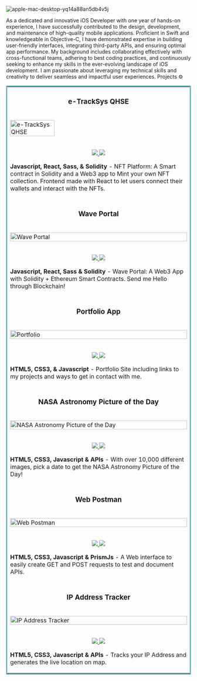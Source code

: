 ![apple-mac-desktop-yq14a88an5db4v5j](https://github.com/user-attachments/assets/dcc04d67-565b-4387-8ecb-b675ba8ff5d5)



As a dedicated and innovative iOS Developer with one year of hands-on experience, I have successfully contributed to the design, development, and maintenance of high-quality mobile applications. Proficient in Swift and knowledgeable in Objective-C, I have demonstrated expertise in building user-friendly interfaces, integrating third-party APIs, and ensuring optimal app performance. My background includes collaborating effectively with cross-functional teams, adhering to best coding practices, and continuously seeking to enhance my skills in the ever-evolving landscape of iOS development. I am passionate about leveraging my technical skills and creativity to deliver seamless and impactful user experiences.
Projects ⚙️
<table bordercolor="#66b2b2">
  <tr>
    <td width="50%" valign="top">
      <h3 align="center">e-TrackSys QHSE</h3>
        <br />
        <a target="_blank" href="http://nftportalbyrahul.netlify.app">
            <img src="https://github.com/user-attachments/assets/1453f595-2346-485f-a049-587d122858de" width="50%" alt="e-TrackSys QHSE"/>
        </a>
        <br />
        <p align="center">
          <br>
          <a href="https://github.com/rahulkarda/NFT-Portal" target="_blank">
            <img src="https://img.shields.io/static/v1?label=|&message=REPO&color=f&style=plastic&logo=github&logo-color=white"/>
          </a>  
          <a href="http://nftportalbyrahul.netlify.app" target="_blank">
            <img src="https://img.shields.io/static/v1?label=|&message=WEBSITE&color=cdf998&style=plastic&logo=wordpress&logo-color=white"/>
          </a>
        </p>
        <p><strong>Javascript, React, Sass, & Solidity</strong> - NFT Platform: A Smart contract in Solidity and a Web3 app to Mint your own NFT collection. Frontend made with React to let users connect their wallets and interact with the NFTs.</p>
    </td>
  </tr>
  <tr>
    <td width="50%" valign="top">
      <h3 align="center">Wave Portal</h3>
        <br />
        <a target="_blank" href="https://codepen.io/ShawnBasquiat/full/bGVWpYw">
            <img src="images/waveportal.jpg" width="100%" alt="Wave Portal"/>
        </a>
        <br />
        <p align="center">
          <br>
          <a href="https://github.com/rahulkarda/Wave-Portal" target="_blank">
            <img src="https://img.shields.io/static/v1?label=|&message=REPO&color=f&style=plastic&logo=github&logo-color=white"/>
          </a> 
          <a href="https://waveatrahul.netlify.app/" target="_blank">
            <img src="https://img.shields.io/static/v1?label=|&message=WEBSITE&color=cdf998&style=plastic&logo=wordpress&logo-color=white"/>
          </a>
        </p>
        <p><strong>Javascript, React, Sass & Solidity</strong> - Wave Portal: A Web3 App with Solidity + Ethereum Smart Contracts. Send me Hello through Blockchain!</p>
    </td>
  </tr>
  <tr>
    <td width="50%" valign="top">
      <h3 align="center">Portfolio App</h3>
      <br />
      <a target="_blank" href="https://rahulkarda.netlify.app">
        <img src="images/portfolio.jpg" width="100%" alt="Portfolio"/>
      </a>
      <br />
      <p align="center">
        <br>
        <a href="https://github.com/rahulkarda/Portfolio" target="_blank">
          <img src="https://img.shields.io/static/v1?label=|&message=REPO&color=f&style=plastic&logo=github&logo-color=white"/>
        </a>
        <a href="http://rahulkarda.netlify.app" target="_blank">
          <img src="https://img.shields.io/static/v1?label=|&message=WEBSITE&color=cdf998&style=plastic&logo=wordpress&logo-color=white"/>
        </a>
      </p>
      <p><strong>HTML5, CSS3, & Javascript</strong> - Portfolio Site including links to my projects and ways to get in contact with me.</p>
    </td>
  </tr>
  <tr>
    <td width="50%" valign="top">
      <h3 align="center">NASA Astronomy Picture of the Day</h3>
        <br />
        <a target="_blank" href="https://github.com/rahulkarda/NASA-APOD">
          <img src="images/nasaapod.jpg" width="100%" alt="NASA Astronomy Picture of the Day"/>
        </a>
        <br />
        <p align="center">
          <br>
          <a href="https://github.com/rahulkarda/NASA-APOD" target="_blank">
            <img src="https://img.shields.io/static/v1?label=|&message=REPO&color=f&style=plastic&logo=github&logo-color=white"/>
          </a>
          <a href="https://apodbyrahul.netlify.app" target="_blank">
            <img src="https://img.shields.io/static/v1?label=|&message=WEBSITE&color=cdf998&style=plastic&logo=wordpress&logo-color=white"/>
          </a>
        </p>
        <p><strong>HTML5, CSS3, Javascript & APIs</strong> - With over 10,000 different images, pick a date to get the NASA Astronomy Picture of the Day!</p>
    </td>
  </tr>
  <tr>
    <td width="50%" valign="top">
      <h3 align="center">Web Postman</h3>
      <br />
      <a target="_blank" href="https://webpostman.netlify.app">
        <img src="images/webpostman.jpg" width="100%" alt="Web Postman"/>
      </a>
      <br />
      <p align="center">
        <br>
        <a href="https://github.com/rahulkarda/Web-Postman" target="_blank">
          <img src="https://img.shields.io/static/v1?label=|&message=REPO&color=f&style=plastic&logo=github&logo-color=white"/>
        </a>
        <a href="http://webpostman.netlify.app" target="_blank">
          <img src="https://img.shields.io/static/v1?label=|&message=WEBSITE&color=cdf998&style=plastic&logo=wordpress&logo-color=white"/>
        </a>
      </p>
      <p><strong>HTML5, CSS3, Javascript & PrismJs</strong> - A Web interface to easily create GET and POST requests to test and document APIs.</p>
    </td>
  </tr>
  <tr>
    <td width="50%" valign="top">
      <h3 align="center">IP Address Tracker</h3>
        <br />
        <a target="_blank" href="https://github.com/rahulkarda/IP-Address-Tracker">
          <img src="images/iptracker.jpg" width="100%" alt="IP Address Tracker"/>
        </a>
        <br />
        <p align="center">
          <br>
          <a href="https://github.com/rahulkarda/IP-Address-Tracker" target="_blank">
            <img src="https://img.shields.io/static/v1?label=|&message=REPO&color=f&style=plastic&logo=github&logo-color=white"/>
          </a>
          <a href="https://trackmyip.netlify.app" target="_blank">
            <img src="https://img.shields.io/static/v1?label=|&message=WEBSITE&color=cdf998&style=plastic&logo=wordpress&logo-color=white"/>
          </a>
        </p>
        <p><strong>HTML5, CSS3, Javascript & APIs</strong> - Tracks your IP Address and generates the live location on map.</p>
    </td>
  </tr>
</table>


<!---
MedathSelvaSingh/MedathSelvaSingh is a ✨ special ✨ repository because its `README.md` (this file) appears on your GitHub profile.
You can click the Preview link to take a look at your changes.
--->
